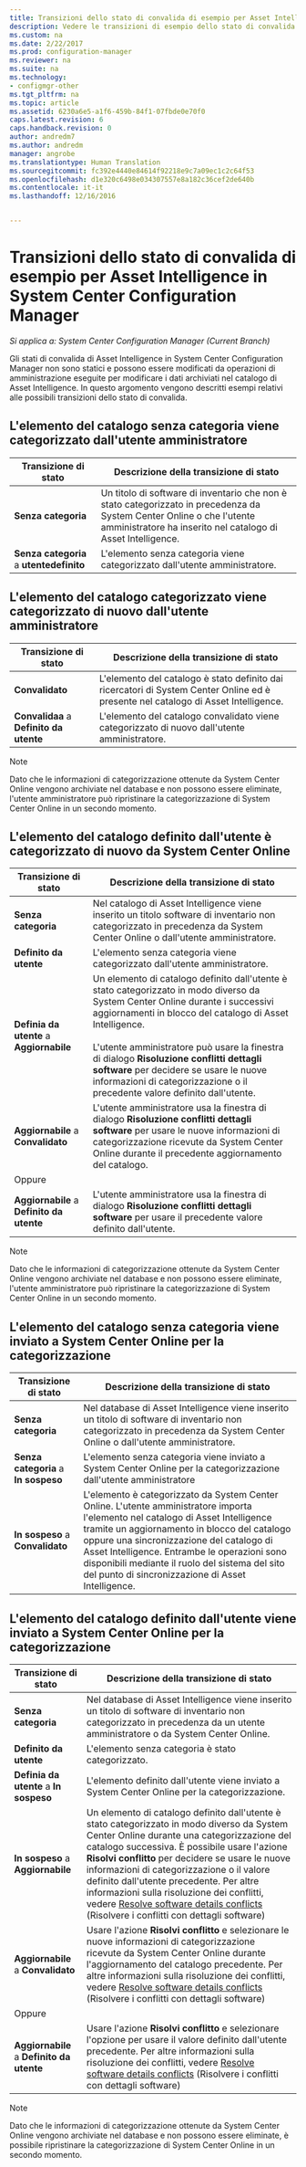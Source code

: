 ```yaml
---
title: Transizioni dello stato di convalida di esempio per Asset Intelligence | Microsoft Docs
description: Vedere le transizioni di esempio dello stato di convalida per Asset Intelligence in System Center Configuration Manager
ms.custom: na
ms.date: 2/22/2017
ms.prod: configuration-manager
ms.reviewer: na
ms.suite: na
ms.technology:
- configmgr-other
ms.tgt_pltfrm: na
ms.topic: article
ms.assetid: 6230a6e5-a1f6-459b-84f1-07fbde0e70f0
caps.latest.revision: 6
caps.handback.revision: 0
author: andredm7
ms.author: andredm
manager: angrobe
ms.translationtype: Human Translation
ms.sourcegitcommit: fc392e4440e84614f92218e9c7a09ec1c2c64f53
ms.openlocfilehash: d1e320c6498e034307557e8a182c36cef2de640b
ms.contentlocale: it-it
ms.lasthandoff: 12/16/2016


---
```

# <a name="example-validation-state-transitions-for-asset-intelligence-in-system-center-configuration-manager"></a>Transizioni dello stato di convalida di esempio per Asset Intelligence in System Center Configuration Manager

*Si applica a: System Center Configuration Manager (Current Branch)*

Gli stati di convalida di Asset Intelligence in System Center Configuration Manager non sono statici e possono essere modificati da operazioni di amministrazione eseguite per modificare i dati archiviati nel catalogo di Asset Intelligence. In questo argomento vengono descritti esempi relativi alle possibili transizioni dello stato di convalida.

##  <a name="BKMK_UncategorizedIsCategorized"></a> L'elemento del catalogo senza categoria viene categorizzato dall'utente amministratore  

|**Transizione di stato**|**Descrizione della transizione di stato**|  
|--------------------------|--------------------------------------|  
|**Senza categoria**|Un titolo di software di inventario che non è stato categorizzato in precedenza da System Center Online o che l'utente amministratore ha inserito nel catalogo di Asset Intelligence.|  
|**Senza categoria** a **utentedefinito**|L'elemento senza categoria viene categorizzato dall'utente amministratore.|  

##  <a name="BKMK_CategorizedIsReCategorized"></a> L'elemento del catalogo categorizzato viene categorizzato di nuovo dall'utente amministratore  

|**Transizione di stato**|**Descrizione della transizione di stato**|  
|--------------------------|--------------------------------------|  
|**Convalidato**|L'elemento del catalogo è stato definito dai ricercatori di System Center Online ed è presente nel catalogo di Asset Intelligence.|  
|**Convalidaa** a **Definito da utente**|L'elemento del catalogo convalidato viene categorizzato di nuovo dall'utente amministratore.|  

> [!NOTE]  
>  Dato che le informazioni di categorizzazione ottenute da System Center Online vengono archiviate nel database e non possono essere eliminate, l'utente amministratore può ripristinare la categorizzazione di System Center Online in un secondo momento.  

##  <a name="BKMK_UserDefinedIsRecategorized"></a> L'elemento del catalogo definito dall'utente è categorizzato di nuovo da System Center Online  

|**Transizione di stato**|**Descrizione della transizione di stato**|  
|--------------------------|--------------------------------------|  
|**Senza categoria**|Nel catalogo di Asset Intelligence viene inserito un titolo software di inventario non categorizzato in precedenza da System Center Online o dall'utente amministratore.|  
|**Definito da utente**|L'elemento senza categoria viene categorizzato dall'utente amministratore.|  
|**Definia da utente** a **Aggiornabile**|Un elemento di catalogo definito dall'utente è stato categorizzato in modo diverso da System Center Online durante i successivi aggiornamenti in blocco del catalogo di Asset Intelligence.<br /><br /> L'utente amministratore può usare la finestra di dialogo **Risoluzione conflitti dettagli software** per decidere se usare le nuove informazioni di categorizzazione o il precedente valore definito dall'utente.|  
|**Aggiornabile** a **Convalidato**|L'utente amministratore usa la finestra di dialogo **Risoluzione conflitti dettagli software** per usare le nuove informazioni di categorizzazione ricevute da System Center Online durante il precedente aggiornamento del catalogo.|  
|Oppure||  
|**Aggiornabile** a **Definito da utente**|L'utente amministratore usa la finestra di dialogo **Risoluzione conflitti dettagli software** per usare il precedente valore definito dall'utente.|  

> [!NOTE]  
>  Dato che le informazioni di categorizzazione ottenute da System Center Online vengono archiviate nel database e non possono essere eliminate, l'utente amministratore può ripristinare la categorizzazione di System Center Online in un secondo momento.  

##  <a name="BKMK_UncategorizedIsSubmitted"></a> L'elemento del catalogo senza categoria viene inviato a System Center Online per la categorizzazione  

|**Transizione di stato**|**Descrizione della transizione di stato**|  
|--------------------------|--------------------------------------|  
|**Senza categoria**|Nel database di Asset Intelligence viene inserito un titolo di software di inventario non categorizzato in precedenza da System Center Online o dall'utente amministratore.|  
|**Senza categoria** a **In sospeso**|L'elemento senza categoria viene inviato a System Center Online per la categorizzazione dall'utente amministratore|  
|**In sospeso** a **Convalidato**|L'elemento è categorizzato da System Center Online. L'utente amministratore importa l'elemento nel catalogo di Asset Intelligence tramite un aggiornamento in blocco del catalogo oppure una sincronizzazione del catalogo di Asset Intelligence. Entrambe le operazioni sono disponibili mediante il ruolo del sistema del sito del punto di sincronizzazione di Asset Intelligence.|  

##  <a name="BKMK_UserDefinedIsSubmitted"></a> L'elemento del catalogo definito dall'utente viene inviato a System Center Online per la categorizzazione  

|**Transizione di stato**|**Descrizione della transizione di stato**|  
|--------------------------|--------------------------------------|  
|**Senza categoria**|Nel database di Asset Intelligence viene inserito un titolo di software di inventario non categorizzato in precedenza da un utente amministratore o da System Center Online.|  
|**Definito da utente**|L'elemento senza categoria è stato categorizzato.|  
|**Definia da utente** a **In sospeso**|L'elemento definito dall'utente viene inviato a System Center Online per la categorizzazione.|  
|**In sospeso** a **Aggiornabile**|Un elemento di catalogo definito dall'utente è stato categorizzato in modo diverso da System Center Online durante una categorizzazione del catalogo successiva. È possibile usare l'azione **Risolvi conflitto** per decidere se usare le nuove informazioni di categorizzazione o il valore definito dall'utente precedente. Per altre informazioni sulla risoluzione dei conflitti, vedere [Resolve software details conflicts](../../../../core/clients/manage/asset-intelligence/operations-for-asset-intelligence.md#BKMK_ResolveSoftwareDetails) (Risolvere i conflitti con dettagli software)|  
|**Aggiornabile** a **Convalidato**|Usare l'azione **Risolvi conflitto** e selezionare le nuove informazioni di categorizzazione ricevute da System Center Online durante l'aggiornamento del catalogo precedente. Per altre informazioni sulla risoluzione dei conflitti, vedere [Resolve software details conflicts](../../../../core/clients/manage/asset-intelligence/operations-for-asset-intelligence.md#BKMK_ResolveSoftwareDetails) (Risolvere i conflitti con dettagli software)|  
|Oppure||  
|**Aggiornabile** a **Definito da utente**|Usare l'azione **Risolvi conflitto** e selezionare l'opzione per usare il valore definito dall'utente precedente. Per altre informazioni sulla risoluzione dei conflitti, vedere [Resolve software details conflicts](../../../../core/clients/manage/asset-intelligence/operations-for-asset-intelligence.md#BKMK_ResolveSoftwareDetails) (Risolvere i conflitti con dettagli software)|  

> [!NOTE]  
>  Dato che le informazioni di categorizzazione ottenute da System Center Online vengono archiviate nel database e non possono essere eliminate, è possibile ripristinare la categorizzazione di System Center Online in un secondo momento.  

